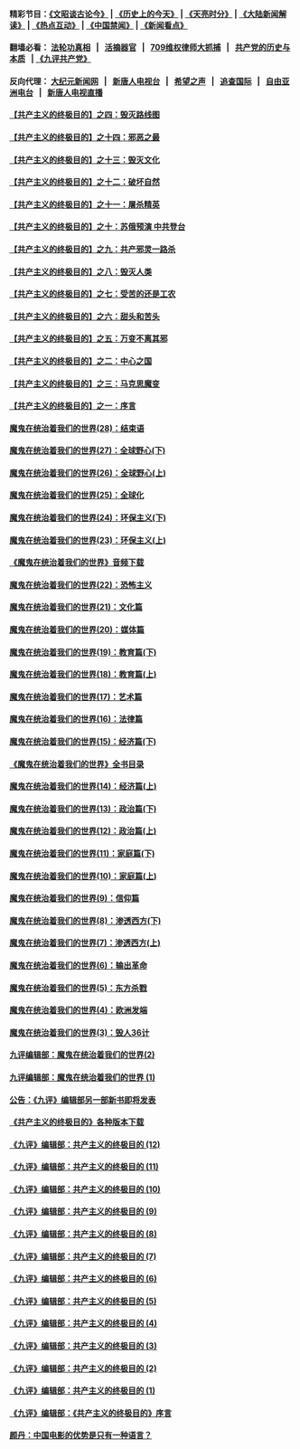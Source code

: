 #### 精彩节目：[《文昭谈古论今》](http://134.209.198.168/wenzhao) | [《历史上的今天》](http://134.209.198.168/today-in-history) | [《天亮时分》](http://134.209.198.168/tianliang) | [《大陆新闻解读》](http://134.209.198.168/ntdtv-comedy) | [《热点互动》](http://134.209.198.168/ntdtv-rdhd)  | [《中国禁闻》](http://134.209.198.168/ntdtv-news) | [《新闻看点》](http://134.209.198.168/news-insight) 

  #### 翻墙必看： [法轮功真相](http://134.209.198.168:10000/videos/truth.html) &nbsp;&nbsp;|&nbsp;&nbsp; [活摘器官](http://134.209.198.168:10000/videos/res/Organs/) &nbsp;&nbsp;|&nbsp;&nbsp; [709维权律师大抓捕](http://134.209.198.168:10000/videos/709/) &nbsp;&nbsp;|&nbsp;&nbsp; [共产党的历史与本质](http://134.209.198.168:10000/videos/ccp.html) &nbsp;&nbsp;| [《九评共产党》](http://134.209.198.168:10000/videos/jiuping/) 

#### 反向代理： [大纪元新闻网](http://134.209.198.168:10080/) &nbsp;&nbsp;|&nbsp;&nbsp; [新唐人电视台](http://134.209.198.168:8000/) &nbsp;&nbsp;|&nbsp;&nbsp; [希望之声](http://134.209.198.168:8200/) &nbsp;&nbsp;|&nbsp;&nbsp; [追查国际](http://134.209.198.168:10010/) &nbsp;&nbsp;|&nbsp;&nbsp; [自由亚洲电台](http://134.209.198.168:9800/) &nbsp;&nbsp;|&nbsp;&nbsp; [新唐人电视直播](http://134.209.198.168/) 

#### [【共产主义的终极目的】之四：毁灭路线图](../pages/nsc422/n11086284.md?t=04061537) 

#### [【共产主义的终极目的】之十四：邪恶之最](../pages/nsc422/n11150249.md?t=04061537) 

#### [【共产主义的终极目的】之十三：毁灭文化](../pages/nsc422/n11135227.md?t=04061537) 

#### [【共产主义的终极目的】之十二：破坏自然](../pages/nsc422/n11135214.md?t=04061537) 

#### [【共产主义的终极目的】之十一：屠杀精英](../pages/nsc422/n11118442.md?t=04061537) 

#### [【共产主义的终极目的】之十：苏俄预演 中共登台](../pages/nsc422/n11118424.md?t=04061537) 

#### [【共产主义的终极目的】之九：共产邪灵一路杀](../pages/nsc422/n11114139.md?t=04061537) 

#### [【共产主义的终极目的】之八：毁灭人类](../pages/nsc422/n11108503.md?t=04061537) 

#### [【共产主义的终极目的】之七：受苦的还是工农](../pages/nsc422/n11101809.md?t=04061537) 

#### [【共产主义的终极目的】之六：甜头和苦头](../pages/nsc422/n11096971.md?t=04061537) 

#### [【共产主义的终极目的】之五：万变不离其邪](../pages/nsc422/n11091285.md?t=04061537) 

#### [【共产主义的终极目的】之二：中心之国](../pages/nsc422/n11047728.md?t=04061537) 

#### [【共产主义的终极目的】之三：马克思魔变](../pages/nsc422/n11061941.md?t=04061537) 

#### [【共产主义的终极目的】之一：序言](../pages/nsc422/n11086077.md?t=04061537) 

#### [魔鬼在统治着我们的世界(28)：结束语](../pages/nsc422/n10936246.md?t=04061537) 

#### [魔鬼在统治着我们的世界(27)：全球野心(下)](../pages/nsc422/n10928319.md?t=04061537) 

#### [魔鬼在统治着我们的世界(26)：全球野心(上)](../pages/nsc422/n10900318.md?t=04061537) 

#### [魔鬼在统治着我们的世界(25)：全球化](../pages/nsc422/n10788205.md?t=04061537) 

#### [魔鬼在统治着我们的世界(24)：环保主义(下)](../pages/nsc422/n10695307.md?t=04061537) 

#### [魔鬼在统治着我们的世界(23)：环保主义(上)](../pages/nsc422/n10688613.md?t=04061537) 

#### [《魔鬼在统治着我们的世界》音频下载](../pages/nsc422/n10635553.md?t=04061537) 

#### [魔鬼在统治着我们的世界(22)：恐怖主义](../pages/nsc422/n10614727.md?t=04061537) 

#### [魔鬼在统治着我们的世界(21)：文化篇](../pages/nsc422/n10597706.md?t=04061537) 

#### [魔鬼在统治着我们的世界(20)：媒体篇](../pages/nsc422/n10586579.md?t=04061537) 

#### [魔鬼在统治着我们的世界(19)：教育篇(下)](../pages/nsc422/n10564808.md?t=04061537) 

#### [魔鬼在统治着我们的世界(18)：教育篇(上)](../pages/nsc422/n10526970.md?t=04061537) 

#### [魔鬼在统治着我们的世界(17)：艺术篇](../pages/nsc422/n10499093.md?t=04061537) 

#### [魔鬼在统治着我们的世界(16)：法律篇](../pages/nsc422/n10485969.md?t=04061537) 

#### [魔鬼在统治着我们的世界(15)：经济篇(下)](../pages/nsc422/n10469975.md?t=04061537) 

#### [《魔鬼在统治着我们的世界》全书目录](../pages/nsc422/n10464261.md?t=04061537) 

#### [魔鬼在统治着我们的世界(14)：经济篇(上)](../pages/nsc422/n10457370.md?t=04061537) 

#### [魔鬼在统治着我们的世界(13)：政治篇(下)](../pages/nsc422/n10448270.md?t=04061537) 

#### [魔鬼在统治着我们的世界(12)：政治篇(上)](../pages/nsc422/n10444576.md?t=04061537) 

#### [魔鬼在统治着我们的世界(11)：家庭篇(下)](../pages/nsc422/n10440961.md?t=04061537) 

#### [魔鬼在统治着我们的世界(10)：家庭篇(上)](../pages/nsc422/n10435448.md?t=04061537) 

#### [魔鬼在统治着我们的世界(9)：信仰篇](../pages/nsc422/n10432159.md?t=04061537) 

#### [魔鬼在统治着我们的世界(8)：渗透西方(下)](../pages/nsc422/n10429603.md?t=04061537) 

#### [魔鬼在统治着我们的世界(7)：渗透西方(上)](../pages/nsc422/n10426013.md?t=04061537) 

#### [魔鬼在统治着我们的世界(6)：输出革命](../pages/nsc422/n10421536.md?t=04061537) 

#### [魔鬼在统治着我们的世界(5)：东方杀戮](../pages/nsc422/n10417707.md?t=04061537) 

#### [魔鬼在统治着我们的世界(4)：欧洲发端](../pages/nsc422/n10414890.md?t=04061537) 

#### [魔鬼在统治着我们的世界(3)：毁人36计](../pages/nsc422/n10411583.md?t=04061537) 

#### [九评编辑部：魔鬼在统治着我们的世界(2)](../pages/nsc422/n10410036.md?t=04061537) 

#### [九评编辑部：魔鬼在统治着我们的世界 (1)](../pages/nsc422/n10406825.md?t=04061537) 

#### [公告：《九评》编辑部另一部新书即将发表](../pages/nsc422/n10405104.md?t=04061537) 

#### [《共产主义的终极目的》各种版本下载](../pages/nsc422/n10022138.md?t=04061537) 

#### [《九评》编辑部：共产主义的终极目的 (12)](../pages/nsc422/n9933272.md?t=04061537) 

#### [《九评》编辑部：共产主义的终极目的 (11)](../pages/nsc422/n9924973.md?t=04061537) 

#### [《九评》编辑部：共产主义的终极目的 (10)](../pages/nsc422/n9920883.md?t=04061537) 

#### [《九评》编辑部：共产主义的终极目的 (9)](../pages/nsc422/n9916363.md?t=04061537) 

#### [《九评》编辑部：共产主义的终极目的 (8)](../pages/nsc422/n9912488.md?t=04061537) 

#### [《九评》编辑部：共产主义的终极目的 (7)](../pages/nsc422/n9901176.md?t=04061537) 

#### [《九评》编辑部：共产主义的终极目的 (6)](../pages/nsc422/n9899359.md?t=04061537) 

#### [《九评》编辑部：共产主义的终极目的 (5)](../pages/nsc422/n9893174.md?t=04061537) 

#### [《九评》编辑部：共产主义的终极目的 (4)](../pages/nsc422/n9891246.md?t=04061537) 

#### [《九评》编辑部：共产主义的终极目的 (3)](../pages/nsc422/n9879879.md?t=04061537) 

#### [《九评》编辑部：共产主义的终极目的 (2)](../pages/nsc422/n9876205.md?t=04061537) 

#### [《九评》编辑部：共产主义的终极目的 (1)](../pages/nsc422/n9865857.md?t=04061537) 

#### [《九评》编辑部：《共产主义的终极目的》序言](../pages/nsc422/n9862666.md?t=04061537) 

#### [颜丹：中国电影的优势是只有一种语言？](../pages/nsc422/n9583062.md?t=04061537) 

